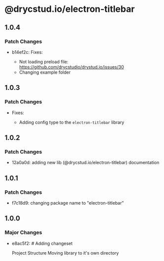 # @drycstud.io/electron-titlebar

## 1.0.4

### Patch Changes

- b14ef2c: Fixes:

  - Not loading preload file: https://github.com/drycstudio/drystud.io/issues/30
  - Changing example folder

## 1.0.3

### Patch Changes

- Fixes:

  - Adding config type to the `electron-titlebar` library

## 1.0.2

### Patch Changes

- 12a0a0d: adding new lib (@drycstud.io/electron-titlebar) documentation

## 1.0.1

### Patch Changes

- f7c18d9: changing package name to "electron-titlebar"

## 1.0.0

### Major Changes

- e8ac5f2: # Adding changeset

  Project Structure
  Moving library to it's own directory

